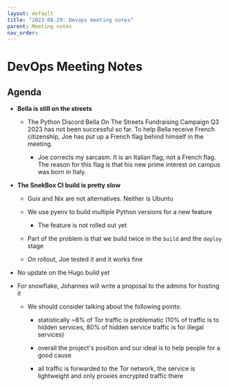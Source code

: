 ```yaml
---
layout: default
title: "2023-08-29: Devops meeting notes"
parent: Meeting notes
nav_order:
---
```


# DevOps Meeting Notes


<!--

Useful links

- Infra open issues: https://github.com/python-discord/infra/issues

- infra open pull requests: https://github.com/python-discord/infra/pulls

- *If* any open issue or pull request needs discussion, why was the existing
  asynchronous logged communication over GitHub insufficient?

-->


## Agenda

- **Bella is still on the streets**

  - The Python Discord Bella On The Streets Fundraising Campaign Q3 2023 has not
    been successful so far. To help Bella receive French citizenship, Joe has
    put up a French flag behind himself in the meeting.

    - Joe corrects my sarcasm. It is an Italian flag, not a French flag. The
      reason for this flag is that his new prime interest on campus was born in
      Italy.

- **The SnekBox CI build is pretty slow**

  - Guix and Nix are not alternatives. Neither is Ubuntu

  - We use pyenv to build multiple Python versions for a new feature

    - The feature is not rolled out yet

  - Part of the problem is that we build twice in the `build` and the `deploy`
    stage

  - On rollout, Joe tested it and it works fine

- No update on the Hugo build yet

- For snowflake, Johannes will write a proposal to the admins for hosting it

  - We should consider talking about the following points:

    - statistically ~8% of Tor traffic is problematic (10% of traffic is to
      hidden services, 80% of hidden service traffic is for illegal services)

    - overall the project's position and our ideal is to help people for a good
      cause

    - all traffic is forwarded to the Tor network, the service is lightweight
      and only proxies encrypted traffic there




<!-- vim: set textwidth=80 sw=2 ts=2: -->
